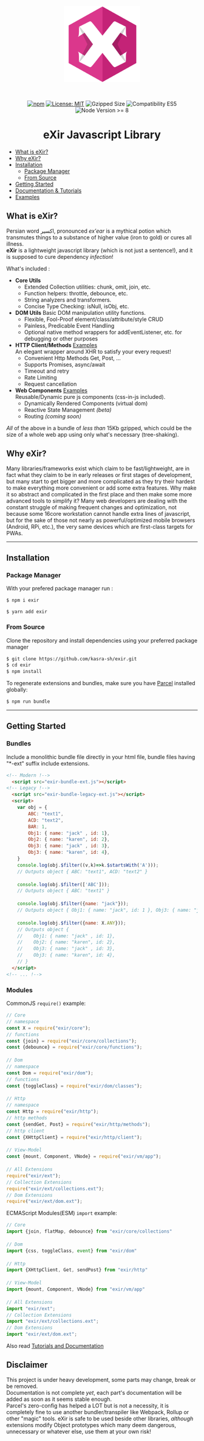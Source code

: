 <p align="center">
<img width="200px" style="max-width: 70%" src="https://raw.githubusercontent.com/kasra-sh/exir/master/.github/logo.png">
</p>
<br>
<p align="center">
<a href="https://npmjs.org/exir"><img src="https://img.shields.io/npm/v/exir" alt="npm"></a>
<a href="https://opensource.org/licenses/MIT"><img src="https://img.shields.io/badge/License-MIT-informational.svg" alt="License: MIT" /></a>
<img src="https://img.shields.io/badge/Gzipped-15Kb-green" alt="Gzipped Size" />
<img src="https://img.shields.io/badge/Compatibility-Mixed-informational" alt="Compatibility ES5" />
<img src="https://img.shields.io/badge/node->=8-yellow" alt="Node Version >= 8" />
<br>
<h1 align="center"><b>eXir Javascript Library</b></h1>
</p>

- [What is eXir?](#what-is-exir)
- [Why eXir?](#why-exir)
- [Installation](#installation)
  - [Package Manager](#package-manager)
  - [From Source](#from-source)
- [Getting Started](#getting-started)
- [Documentation & Tutorials](https://kasra-sh.github.io/exir-docs)
- [Examples](https://github.com/kasra-sh/exir/tree/master/examples/)

## **What is eXir?**
Persian word اکسیر, pronounced *ex'ear* is a mythical potion which transmutes things to a substance of higher value (iron to gold) or cures all illness.<br>
**eXir** is a lightweight javascript library (which is not just a sentence!), and it is supposed to cure dependency *infection*!<br>

What's included :
- **Core Utils**
  - Extended Collection utilities: chunk, omit, join, etc.
  - Function helpers: throttle, debounce, etc.
  - String analyzers and transformers.
  - Concise Type Checking: isNull, isObj, etc.
- **DOM Utils**
Basic DOM manipulation utility functions.
  - Flexible, Fool-Proof element/class/attribute/style CRUD
  - Painless, Predicable Event Handling
  - Optional native method wrappers for addEventListener, etc. for debugging or other purposes
- **HTTP Client/Methods**
  [Examples](https://github.com/kasra-sh/exir/tree/master/examples/)
<br> An elegant wrapper around XHR to satisfy your every request!
  - Convenient Http Methods Get, Post, ...
  - Supports Promises, async/await
  - Timeout and retry
  - Rate Limiting
  - Request cancellation
- **Web Components**
  [Examples](https://github.com/kasra-sh/exir/tree/master/examples/)
<br> Reusable/Dynamic pure js components (css-in-js included).
  - Dynamically Rendered Components (virtual dom)
  - Reactive State Management *(beta)*
  - Routing *(coming soon)*
  
*All* of the above in a bundle of *less than* 15Kb gzipped, which could be the size of a whole web app using only what's necessary (tree-shaking).

## **Why eXir?**
Many libraries/frameworks exist which claim to be fast/lightweight, are in fact what they claim to be in early releases or first stages of development,
but many start to get bigger and more complicated as they try their hardest to make everything more convenient or add some extra features.
Why make it so abstract and complicated in the first place and then make some more advanced tools to simplify it?
Many web developers are dealing with the constant struggle of making frequent changes and optimization, not because some 16core workstation cannot handle extra lines of javascript,
but for the sake of those not nearly as powerful/optimized mobile browsers (Android, RPi, etc.), the very same devices which are first-class targets for PWAs.

---

## **Installation**
### Package Manager
With your prefered package manager run :
```shell script
$ npm i exir
```
```shell script
$ yarn add exir
```
### From Source
Clone the repository and install dependencies using your preferred package manager
```sh
$ git clone https://github.com/kasra-sh/exir.git
$ cd exir
$ npm install
```
To regenerate extensions and bundles, make sure you have [Parcel](https://parceljs.org) installed globally:
```sh
$ npm run bundle
```
---

## **Getting Started**

### Bundles
Include a monolithic bundle file directly in your html file, bundle files having "*-ext" suffix include extensions.
```html
<!-- Modern !-->
  <script src="exir-bundle-ext.js"></script>
<!-- Legacy !-->
  <script src="exir-bundle-legacy-ext.js"></script>
  <script>
    var obj = {
        ABC: "text1",
        ACD: "text2",
        BAR: 1,
        Obj1: { name: "jack" , id: 1},
        Obj2: { name: "karen", id: 2},
        Obj3: { name: "jack" , id: 3},
        Obj3: { name: "karen", id: 4},
    }
    console.log(obj.$filter((v,k)=>k.$startsWith('A')));
    // Outputs object { ABC: "text1", ACD: "text2" }
    
    console.log(obj.$filter(['ABC']));
    // Outputs object { ABC: "text1" }

    console.log(obj.$filter({name: "jack"}));
    // Outputs object { Obj1: { name: "jack", id: 1 }, Obj3: { name: "jack", id: 3 }}

    console.log(obj.$filter({name: X.ANY}));
    // Outputs object {
    //    Obj1: { name: "jack" , id: 1},
    //    Obj2: { name: "karen", id: 2},
    //    Obj3: { name: "jack" , id: 3},
    //    Obj3: { name: "karen", id: 4},
    // }
  </script>
<!-- ... !-->
```
### Modules
CommonJS `require()` example:
```js
// Core
// namespace
const X = require("exir/core");
// functions
const {join} = require("exir/core/collections");
const {debounce} = require("exir/core/functions");

// Dom
// namespace
const Dom = require("exir/dom");
// functions
const {toggleClass} = require("exir/dom/classes");

// Http
// namespace
const Http = require("exir/http");
// http methods
const {sendGet, Post} = require("exir/http/methods");
// http client
const {XHttpClient} = require("exir/http/client");

// View-Model
const {mount, Component, VNode} = require("exir/vm/app");

// All Extensions
require("exir/ext");
// Collection Extensions
require("exir/ext/collections.ext");
// Dom Extensions
require("exir/ext/dom.ext");
```

ECMAScript Modules(ESM) `import` example:
```js
// Core
import {join, flatMap, debounce} from "exir/core/collections"

// Dom
import {css, toggleClass, event} from "exir/dom"

// Http
import {XHttpClient, Get, sendPost} from "exir/http"

// View-Model
import {mount, Component, VNode} from "exir/vm/app"

// All Extensions
import "exir/ext";
// Collection Extensions
import "exir/ext/collections.ext";
// Dom Extensions
import "exir/ext/dom.ext";
```

Also read [Tutorials and Documentation](https://kasra-sh.github.io/exir-docs)


## Disclaimer
This project is under heavy development, some parts may change, break or be removed.<br>
Documentation is not complete *yet*, each part's documentation will be added as soon as it seems stable enough.<br>
Parcel's zero-config has helped a LOT but is not a necessity, it is completely fine to use another bundler/transpiler like Webpack, Rollup or other "magic" tools.
eXir is safe to be used beside other libraries, *although* extensions modify Object prototypes which many deem dangerous, unnecessary or whatever else, use them at your own risk!